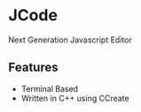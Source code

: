 # JCode
Next Generation Javascript Editor

## Features
+ Terminal Based
+ Written in C++ using CCreate
